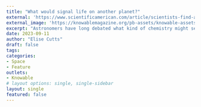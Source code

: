 ```yaml
---
title: "What would signal life on another planet?"
external: 'https://www.scientificamerican.com/article/scientists-find-a-new-spin-on-winning-the-bottle-flip-challenge/'
external_image: 'https://knowablemagazine.org/pb-assets/knowable-assets/article-assets/twitter/10.1146/knowable-091123-1-1200x630-1694469297997.jpg'
excerpt: "Astronomers have long debated what kind of chemistry might serve as a bona fide alien biosignature. With the launch of the James Webb Space Telescope, those ideas may be put to the test."
date: 2023-09-11
author: "Elise Cutts"
draft: false
tags:
categories:
- Space
- Feature
outlets:
- Knowable
# layout options: single, single-sidebar
layout: single
featured: false
---
```


